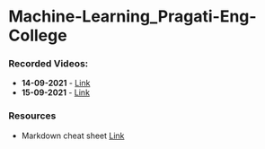 # Machine-Learning_Pragati-Eng-College


### Recorded Videos:
* **14-09-2021** - [Link](https://transcripts.gotomeeting.com/#/s/fc72b7d6d1fee5b5ccc1988efc7ea08724c6f1a7a6c5ae40343be04f4f89236b)
* **15-09-2021** - [Link](https://transcripts.gotomeeting.com/#/s/93aa2c7fb99925867da420b0c72f66c587e6115509369d89d610653392245fde)

### Resources
* Markdown cheat sheet [Link](https://www.markdownguide.org/cheat-sheet/)

